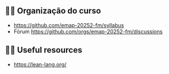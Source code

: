 ## 🙋‍♀️ Organização do curso 

- https://github.com/emap-20252-fm/syllabus
- Fórum https://github.com/orgs/emap-20252-fm/discussions

## 👩‍💻 Useful resources

- https://lean-lang.org/

